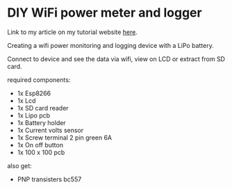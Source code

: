 # DIY WiFi power meter and logger

Link to my article on my tutorial website [here]().

Creating a wifi power monitoring and logging device with a LiPo battery.

Connect to device and see the data via wifi, view on LCD or extract from SD card.

required components:

- 1x Esp8266
- 1x Lcd
- 1x SD card reader
- 1x Lipo pcb
- 1x Battery holder
- 1x Current volts sensor
- 1x Screw terminal 2 pin green 6A
- 1x On off button
- 1x 100 x 100 pcb

also get:
- PNP transisters bc557

